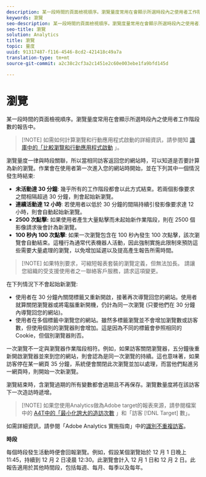 ```yaml
---
description: 某一段時間的頁面檢視順序。瀏覽量度常用在會顯示所選時段內之使用者工作階段數的報告中。
keywords: 瀏覽
seo-description: 某一段時間的頁面檢視順序。瀏覽度量常用在會顯示所選時段內之使用者工作階段數的報表中。
seo-title: 瀏覽
solution: Analytics
title: 瀏覽
topic: 量度
uuid: 91317487-f116-4546-8cd2-421418c49a7a
translation-type: tm+mt
source-git-commit: a2c38c2cf3a2c1451e2c60e003ebe1fa9bfd145d

---
```



# 瀏覽

某一段時間的頁面檢視順序。瀏覽量度常用在會顯示所選時段內之使用者工作階段數的報告中。

> [!NOTE] 如需如何計算瀏覽和行動應用程式啟動的詳細資訊，請參閱知 [識庫中的「比較瀏覽和行動應用程式啟動](https://helpx.adobe.com/analytics/kb/compare-visits-and-mobile-app-launches.html) 」。

瀏覽量度一律與時段關聯，所以當相同訪客返回您的網站時，可以知道是否要計算為新的瀏覽。作業會在使用者第一次進入您的網站時開始，並在下列其中一個情況發生時結束:

* **未活動達 30 分鐘**: 幾乎所有的工作階段都會以此方式結束。若兩個影像要求之間相隔超過 30 分鐘，則會起始新瀏覽。
* **連續活動達 12 小時**: 若使用者以低於 30 分鐘的間隔持續引發影像要求達 12 小時，則會自動起始新瀏覽。
* **2500 次點擊:** 如果使用者產生大量點擊而未起始新作業階段，則在 2500 個影像請求後會計為新瀏覽。
* **100 秒內 100 次點擊**: 如果一次瀏覽包含在 100 秒內發生 100 次點擊，該次瀏覽會自動結束。這種行為通常代表機器人活動，因此強制實施此限制來預防這些需要大量處理的瀏覽，以免增加延遲以及提高產生報告所需時間。

> [!NOTE] 如果特別要求，可縮短報表套裝的瀏覽定義，但無法加長。 請讓您組織的受支援使用者之一聯絡客戶服務，請求這項變更。

在下列情況下不會起始新瀏覽:

* 使用者在 30 分鐘內關閉標籤又重新開啟，接著再次導覽回您的網站。使用者就算關閉瀏覽器或將電腦重新開機，仍計為同一次瀏覽 (只要他們在 30 分鐘內導覽回您的網站)。
* 使用者在多個標籤中瀏覽您的網站。雖然多標籤瀏覽並不會增加瀏覽數或訪客數，但使用個別的瀏覽器則會增加。這是因為不同的標籤會參照相同的 Cookie，但個別瀏覽器則否。

一次瀏覽不一定與瀏覽器作業階段相符。例如，如果訪客關閉瀏覽器，五分鐘後重新開啟瀏覽器並來到您的網站，則會認為是同一次瀏覽的持續。這也意味著，如果訪客停在某一網頁 35 分鐘，系統便會關閉此次瀏覽並加以處理，而當他們點進另一網頁時，則開始一次新瀏覽。

瀏覽結束時，含瀏覽過期的所有變數都會過期且不再保存。瀏覽數量度將在該訪客下一次造訪時遞增。

> [!NOTE] 如果您使用Analytics做為Adobe target的報表來源，請參閱檔案中的 [A4T中的「最小化誇大的造訪次數](https://marketing.adobe.com/resources/help/en_US/target/a4t/minimizing-inflated-visit-and-visitor-counts-a4t.html) 」和「訪客 [!DNL Target] 數」。

如需詳細資訊，請參閱「Adobe Analytics 實施指南」中的[識別不重複訪客](https://marketing.adobe.com/resources/help/en_US/sc/implement/visid_overview.html)。

**時段**

每個時段發生活動時便會回報瀏覽。例如，假設某個瀏覽始於 12 月 1 日晚上 11:45，持續到 12 月 2 日凌晨 12:30。此瀏覽會計入 12 月 1 日和 12 月 2 日。此報告適用於其他時間段，包括每週、每月、每季以及每年。
